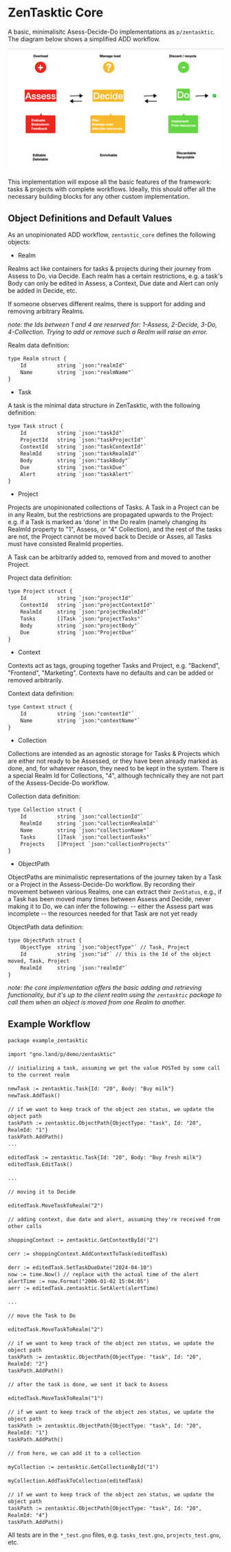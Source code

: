 # ZenTasktic Core

A basic, minimalisitc Asess-Decide-Do implementations as `p/zentasktic`. The diagram below shows a simplified ADD workflow.

![ZenTasktic](ZenTasktic-framework.png)

This implementation will expose all the basic features of the framework: tasks & projects with complete workflows. Ideally, this should offer all the necessary building blocks for any other custom implementation.

## Object Definitions and Default Values

As an unopinionated ADD workflow, `zentastic_core` defines the following objects:

- Realm

Realms act like containers for tasks & projects during their journey from Assess to Do, via Decide. Each realm has a certain restrictions, e.g. a task's Body can only be edited in Assess, a Context, Due date and Alert can only be added in Decide, etc.

If someone observes different realms, there is support for adding and removing arbitrary Realms.

_note: the Ids between 1 and 4 are reserved for: 1-Assess, 2-Decide, 3-Do, 4-Collection. Trying to add or remove such a Realm will raise an error._


Realm data definition:

```
type Realm struct {
	Id 			string `json:"realmId"`
	Name 		string `json:"realmName"`
}
```

- Task

A task is the minimal data structure in ZenTasktic, with the following definition:

```
type Task struct {
	Id 			string `json:"taskId"`
	ProjectId 	string `json:"taskProjectId"`
	ContextId	string `json:"taskContextId"`
	RealmId 	string `json:"taskRealmId"`
	Body 		string `json:"taskBody"`
	Due			string `json:"taskDue"`
	Alert		string `json:"taskAlert"`
}
```

- Project

Projects are unopinionated collections of Tasks. A Task in a Project can be in any Realm, but the restrictions are propagated upwards to the Project: e.g. if a Task is marked as 'done' in the Do realm (namely changing its RealmId property to "1", Assess, or "4" Collection), and the rest of the tasks are not, the Project cannot be moved back to Decide or Asses, all Tasks must have consisted RealmId properties.

A Task can be arbitrarily added to, removed from and moved to another Project.

Project data definition:


```
type Project struct {
	Id 			string `json:"projectId"`
	ContextId	string `json:"projectContextId"`
	RealmId 	string `json:"projectRealmId"`
	Tasks		[]Task `json:"projectTasks"`
	Body 		string `json:"projectBody"`
	Due			string `json:"ProjectDue"`
}
```


- Context

Contexts act as tags, grouping together Tasks and Project, e.g. "Backend", "Frontend", "Marketing". Contexts have no defaults and can be added or removed arbitrarily.

Context data definition:

```
type Context struct {
	Id 			string `json:"contextId"`
	Name 		string `json:"contextName"`
}
```

- Collection

Collections are intended as an agnostic storage for Tasks & Projects which are either not ready to be Assessed, or they have been already marked as done, and, for whatever reason, they need to be kept in the system. There is a special Realm Id for Collections, "4", although technically they are not part of the Assess-Decide-Do workflow.

Collection data definition:

```
type Collection struct {
	Id 			string `json:"collectionId"`
	RealmId 	string `json:"collectionRealmId"`
	Name 		string `json:"collectionName"`
	Tasks		[]Task `json:"collectionTasks"`
	Projects	[]Project `json:"collectionProjects"`
}
```

- ObjectPath

ObjectPaths are minimalistic representations of the journey taken by a Task or a Project in the Assess-Decide-Do workflow. By recording their movement between various Realms, one can extract their `ZenStatus`, e.g., if a Task has been moved many times between Assess and Decide, never making it to Do, we can infer the following:
-- either the Assess part was incomplete
-- the resources needed for that Task are not yet ready

ObjectPath data definition:

```
type ObjectPath struct {
	ObjectType	string `json:"objectType"` // Task, Project
	Id 			string `json:"id"` // this is the Id of the object moved, Task, Project
	RealmId 	string `json:"realmId"`
}
```

_note: the core implementation offers the basic adding and retrieving functionality, but it's up to the client realm using the `zentasktic` package to call them when an object is moved from one Realm to another._

## Example Workflow

```
package example_zentasktic

import "gno.land/p/demo/zentasktic"

// initializing a task, assuming we get the value POSTed by some call to the current realm

newTask := zentasktic.Task{Id: "20", Body: "Buy milk"}
newTask.AddTask()

// if we want to keep track of the object zen status, we update the object path
taskPath := zentasktic.ObjectPath{ObjectType: "task", Id: "20", RealmId: "1"}
taskPath.AddPath()
...

editedTask := zentasktic.Task{Id: "20", Body: "Buy fresh milk"}
editedTask.EditTask()

...

// moving it to Decide

editedTask.MoveTaskToRealm("2")

// adding context, due date and alert, assuming they're received from other calls

shoppingContext := zentasktic.GetContextById("2")

cerr := shoppingContext.AddContextToTask(editedTask)

derr := editedTask.SetTaskDueDate("2024-04-10")
now := time.Now() // replace with the actual time of the alert
alertTime := now.Format("2006-01-02 15:04:05")
aerr := editedTask.zentasktic.SetAlert(alertTime)

...

// move the Task to Do

editedTask.MoveTaskToRealm("2")

// if we want to keep track of the object zen status, we update the object path
taskPath := zentasktic.ObjectPath{ObjectType: "task", Id: "20", RealmId: "2"}
taskPath.AddPath()

// after the task is done, we sent it back to Assess

editedTask.MoveTaskToRealm("1")

// if we want to keep track of the object zen status, we update the object path
taskPath := zentasktic.ObjectPath{ObjectType: "task", Id: "20", RealmId: "1"}
taskPath.AddPath()

// from here, we can add it to a collection

myCollection := zentasktic.GetCollectionById("1")

myCollection.AddTaskToCollection(editedTask)

// if we want to keep track of the object zen status, we update the object path
taskPath := zentasktic.ObjectPath{ObjectType: "task", Id: "20", RealmId: "4"}
taskPath.AddPath()

```

All tests are in the `*_test.gno` files, e.g. `tasks_test.gno`, `projects_test.gno`, etc.